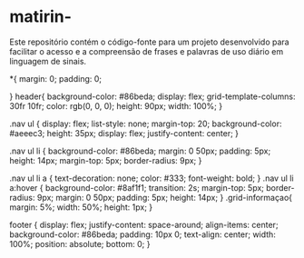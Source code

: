 # matirin-
Este repositório contém o código-fonte para um projeto desenvolvido para facilitar o acesso e a compreensão de frases e palavras de uso diário em linguagem de sinais. 


*{
    margin: 0;
    padding: 0;

}
header{
     background-color: #86beda;
     display: flex;
    grid-template-columns: 30fr 10fr; 
    color: rgb(0, 0, 0);
    height: 90px;
    width: 100%;
}

.nav ul {
    display: flex;
    list-style: none;
    margin-top: 20; 
    background-color: #aeeec3;
    height: 35px;
    display: flex;
    justify-content: center;
}

.nav ul li {
   background-color: #86beda;
    margin: 0 50px;
    padding: 5px;
    height: 14px;
    margin-top: 5px;
    border-radius: 9px;
}

.nav ul li a {
    text-decoration: none;
    color: #333;
    font-weight: bold;
}
.nav ul li a:hover {
    background-color: #8af1f1;
    transition: 2s;
    margin-top: 5px;
    border-radius: 9px;
    margin: 0 50px;
    padding: 5px;
    height: 14px;
}
.grid-informaçao{
margin: 5%;
width: 50%;
height: 1px;
}


footer {
    display: flex;
    justify-content: space-around;
    align-items: center;
    background-color: #86beda;
    padding: 10px 0;
    text-align: center;
    width: 100%;
    position: absolute;
    bottom: 0;
}


